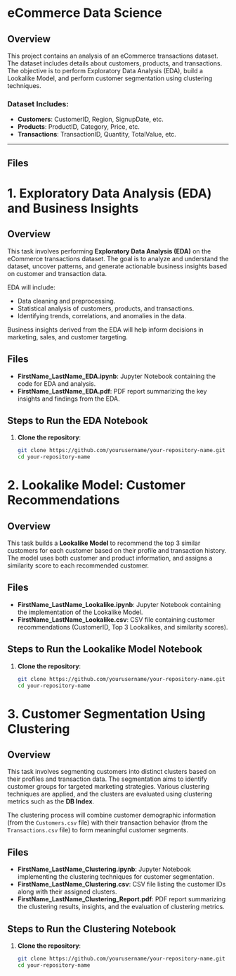 # eCommerce Data Science 

## Overview

This project contains an analysis of an eCommerce transactions dataset. The dataset includes details about customers, products, and transactions. The objective is to perform Exploratory Data Analysis (EDA), build a Lookalike Model, and perform customer segmentation using clustering techniques.

### Dataset Includes:
- **Customers**: CustomerID, Region, SignupDate, etc.
- **Products**: ProductID, Category, Price, etc.
- **Transactions**: TransactionID, Quantity, TotalValue, etc.

---

## Files

# 1. Exploratory Data Analysis (EDA) and Business Insights

## Overview

This task involves performing **Exploratory Data Analysis (EDA)** on the eCommerce transactions dataset. The goal is to analyze and understand the dataset, uncover patterns, and generate actionable business insights based on customer and transaction data.

EDA will include:
- Data cleaning and preprocessing.
- Statistical analysis of customers, products, and transactions.
- Identifying trends, correlations, and anomalies in the data.

Business insights derived from the EDA will help inform decisions in marketing, sales, and customer targeting.

## Files

- **FirstName_LastName_EDA.ipynb**: Jupyter Notebook containing the code for EDA and analysis.
- **FirstName_LastName_EDA.pdf**: PDF report summarizing the key insights and findings from the EDA.

## Steps to Run the EDA Notebook

1. **Clone the repository**:
   ```bash
   git clone https://github.com/yourusername/your-repository-name.git
   cd your-repository-name


# 2. Lookalike Model: Customer Recommendations

## Overview

This task builds a **Lookalike Model** to recommend the top 3 similar customers for each customer based on their profile and transaction history. The model uses both customer and product information, and assigns a similarity score to each recommended customer.

## Files

- **FirstName_LastName_Lookalike.ipynb**: Jupyter Notebook containing the implementation of the Lookalike Model.
- **FirstName_LastName_Lookalike.csv**: CSV file containing customer recommendations (CustomerID, Top 3 Lookalikes, and similarity scores).

## Steps to Run the Lookalike Model Notebook

1. **Clone the repository**:
   ```bash
   git clone https://github.com/yourusername/your-repository-name.git
   cd your-repository-name
   

# 3. Customer Segmentation Using Clustering

## Overview

This task involves segmenting customers into distinct clusters based on their profiles and transaction data. The segmentation aims to identify customer groups for targeted marketing strategies. Various clustering techniques are applied, and the clusters are evaluated using clustering metrics such as the **DB Index**.

The clustering process will combine customer demographic information (from the `Customers.csv` file) with their transaction behavior (from the `Transactions.csv` file) to form meaningful customer segments.

## Files

- **FirstName_LastName_Clustering.ipynb**: Jupyter Notebook implementing the clustering techniques for customer segmentation.
- **FirstName_LastName_Clustering.csv**: CSV file listing the customer IDs along with their assigned clusters.
- **FirstName_LastName_Clustering_Report.pdf**: PDF report summarizing the clustering results, insights, and the evaluation of clustering metrics.

## Steps to Run the Clustering Notebook

1. **Clone the repository**:
   ```bash
   git clone https://github.com/yourusername/your-repository-name.git
   cd your-repository-name

